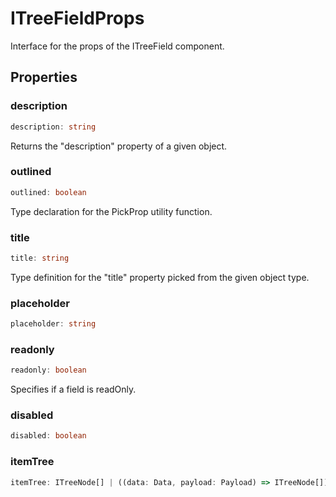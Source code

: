 # ITreeFieldProps

Interface for the props of the ITreeField component.

## Properties

### description

```ts
description: string
```

Returns the "description" property of a given object.

### outlined

```ts
outlined: boolean
```

Type declaration for the PickProp utility function.

### title

```ts
title: string
```

Type definition for the "title" property picked from the given object type.

### placeholder

```ts
placeholder: string
```

### readonly

```ts
readonly: boolean
```

Specifies if a field is readOnly.

### disabled

```ts
disabled: boolean
```

### itemTree

```ts
itemTree: ITreeNode[] | ((data: Data, payload: Payload) => ITreeNode[]) | ((data: Data, payload: Payload) => Promise<ITreeNode[]>)
```
